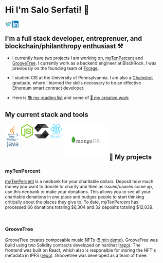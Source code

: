 # Hi I'm Salo Serfati! 👋
[<img align="left" alt="salomonserfati | Twitter" width="22px" src="./twitter.svg" />][twitter]
[<img align="left" alt="salomonserfati | LinkedIn" width="22px" src="./linkedin.svg" />][linkedin]
<br>

## I'm a full stack developer, entreprenuer, and blockchain/philanthropy enthusiast ⚒️

- I currently have two projects I am working on, [myTenPercent](#myTenPercent) and [GrooveTree](#GrooveTree). I currently work as a backend engineer at BlackRock. I was previously on the founding team of [Forage](https://www.joinforage.com). 

- I studied CIS at the University of Pennsylvannia. I am also a [Chainshot](https://www.chainshot.com/bootcamp) graduate, where I learned the skills necessary to be an effective Ethereum smart contract developer.  

- Here is [📚 my reading list](https://www.goodreads.com/review/list/141243083-salo-serfati?utf8=%E2%9C%93&utf8=%E2%9C%93&ref=nav_mybooks&shelf=read&view=covers&title=salo-serfati&per_page=infinite) and some of [🎨 my creative work]()


## My current stack and tools

<div>
  <img align="left" alt="java.js" width="48px" title="java.js" src="./java.svg" />
  <img align="left" alt="node.js" width="48px" title="node.js" src="./nodejs-original.svg" />
  <img align="left" alt="solidity" width="48px" height="48px" title="solidity" src="./solidity.svg" />
  <img align="left" alt="react" width="48px" title="react" src="./react-original-wordmark.svg" />
  <img align="left" alt="mongoDB" width="150px" title="react" src="./mongoDB.svg" />
</div>

<br><br><br>
<br>

## :pushpin: My projects

<h3>myTenPercent</h3>

[myTenPercent](https://mytenpercent.mailchimpsites.com/) is a neobank for your charitable dollars. Deposit how much money you want to donate to charity and then as issues/causes come up, use this neobank to make your donations. This allows you to see all your charitable donations in one place and nudges people to start thinking critically about the places they give to. To date, myTenPercent has processed 66 donations totaling $6,304 and 32 deposits totaling $12,029. 


&nbsp;

<h3>GrooveTree</h3>

GrooveTree creates composable music NFTs ([5 min demo](https://www.loom.com/share/c4b7ce1967cb47fb9d7817e28e78a9ce)). GrooveTree was build using two Solidity contracts developed on hardhat ([repo](https://github.com/gerantonyk/groovetree-hardhat)). The frontend was built on React, which also is responsible for storing the NFT's metadata in IPFS ([repo](https://github.com/mugungalabz/groovetree)). Groovetree was developed as a team of three.  


[linkedin]: https://www.linkedin.com/in/salomon-serfati-8ba836112/
[twitter]:https://twitter.com/salomonserfati

<!---
salo1serfati/salo1serfati is a ✨ special ✨ repository because its `README.md` (this file) appears on your GitHub profile.
You can click the Preview link to take a look at your changes.
--->
